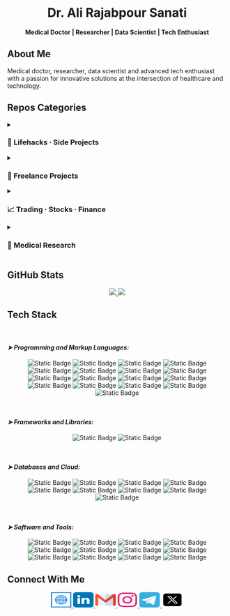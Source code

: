 # <div align="center">Dr. Ali Rajabpour Sanati</div>

<div align="center">
  <strong>Medical Doctor | Researcher | Data Scientist | Tech Enthusiast</strong>
</div>

## About Me

<div align="left">
  <p>Medical doctor, researcher, data scientist and advanced tech enthusiast with a passion for innovative solutions at the intersection of healthcare and technology.</p>
</div>

## Repos Categories

<details>
<summary><h3> 🌱 Lifehacks · Side Projects </h3></summary>
<p>- <a href="https://github.com/ali-rajabpour/Discord-Automation">Discord-Automation</a> | A Chrome extension with a Python backend that automates sending messages across multiple Discord accounts, featuring 24-hour batching, account rotation, and robust UI container selection for reliable messaging automation</p>
<p>- <a href="https://github.com/ali-rajabpour/FileFlow">FileFlow</a> | generates a visual diagram and Markdown report of file-to-file import dependencies within a Python project using only the standard library</p>
<p>- <a href="https://github.com/ali-rajabpour/NameMimicker">NameMimicker</a> | A Python tool for generating Unicode lookalike strings with advanced obfuscation techniques for security research and homoglyph analysis</p>
<p>- <a href="https://github.com/ali-rajabpour/Twitter-Automation">Twitter-Automation</a> | </p>
<p>- <a href="https://github.com/ali-rajabpour/Instagram-Automation">Instagram-Automation</a> | </p>
<p>- <a href="https://github.com/ali-rajabpour/persian-google-calendar">persian-google-calendar</a> | A web application that allows users to view and manage their Google Calendar events using a Persian/Jalali calendar interface</p>
<p>- <a href="https://github.com/ali-rajabpour/s-ui-frontend">s-ui-frontend</a> | Frontend for s-ui</p>
<p>- <a href="https://github.com/ali-rajabpour/s-ui">s-ui</a> | An advanced Web Panel • Built for SagerNet/Sing-Box</p>
<p>- <a href="https://github.com/ali-rajabpour/Automated-Traffic-Tickets-Device">Automated-Traffic-Tickets-Device</a> | Automated recognition, registration and uploading of traffic tickets device</p>
<p>- <a href="https://github.com/ali-rajabpour/CIDR-to-IP-List">CIDR-to-IP-List</a> | </p>
</details>

<details>
<summary><h3> 💼 Freelance Projects </h3></summary>
<p>- <a href="https://github.com/ali-rajabpour/ServerMGMT">ServerMGMT</a> | </p>
<p>- <a href="https://github.com/ali-rajabpour/MultiBC_Faucet">MultiBC_Faucet</a> | </p>
<p>- <a href="https://github.com/ali-rajabpour/QURC">QURC</a> | </p>
<p>- <a href="https://github.com/ali-rajabpour/BUMSLMS">BUMSLMS</a> | </p>
<p>- <a href="https://github.com/ali-rajabpour/moodlemobile2">moodlemobile2</a> | </p>
<p>- <a href="https://github.com/ali-rajabpour/bigbluebutton">bigbluebutton</a> | </p>
</details>

<details>
<summary><h3> 📈 Trading · Stocks · Finance </h3></summary>
<p>- <a href="https://github.com/ali-rajabpour/Phoenix">Phoenix</a> | </p>
<p>- <a href="https://github.com/ali-rajabpour/Leverage_PosSize_RR_TelegramBot">Leverage_PosSize_RR_TelegramBot</a> | Telegram Bot for Calculating leverage, position size and RR based on user inputs</p>
<p>- <a href="https://github.com/ali-rajabpour/Leverage-Position-Size-and-RR">Leverage-Position-Size-and-RR</a> | Script to calculate leverage, position size and RR based on the user inputs</p>
<p>- <a href="https://github.com/ali-rajabpour/TradingView-Webhook-Bot">TradingView-Webhook-Bot</a> | listens to TradingView alerts via webhooks and sends them instantly to Telegram, Discord, Twitter and/or Email</p>
</details>

<details>
<summary><h3> 🔬 Medical Research </h3></summary>
<p>- <a href="https://github.com/ali-rajabpour/ResearchDataCleaner">ResearchDataCleaner</a> | Preprocess raw patient data related to rare neurological diseases; handles missing values and normalizes features to prepare the data for further analysis</p>
</details>

## GitHub Stats

<div align="center">
  <a href="https://github.com/anuraghazra/github-readme-stats">
    <img height="180em" src="https://github-readme-stats.vercel.app/api?username=ali-rajabpour&show_icons=true&include_all_commits=true&count_private=true&theme=default&bg_color=ffffff" />
    <img height="180em" src="https://github-readme-stats.vercel.app/api/top-langs/?username=ali-rajabpour&layout=compact&langs_count=8&theme=default&bg_color=ffffff" />
  </a>
</div>

## Tech Stack
<br>
<div align="left">
<h4><em>➤ Programming and Markup Languages:</em></h4>
</div>
<div align="center">

![Static Badge](https://img.shields.io/badge/JavaScript-%23F7DF1E?style=for-the-badge&logo=JavaScript&logoColor=%23ffffff)
![Static Badge](https://img.shields.io/badge/TypeScript-%233178C6?style=for-the-badge&logo=TypeScript&logoColor=%23ffffff)
![Static Badge](https://img.shields.io/badge/React-%2361DAFB?style=for-the-badge&logo=React&logoColor=%23ffffff)
![Static Badge](https://img.shields.io/badge/HTML5-%23E34F26?style=for-the-badge&logo=HTML5&logoColor=%23ffffff)
![Static Badge](https://img.shields.io/badge/CSS3-%23663399?style=for-the-badge&logo=CSS3&logoColor=%23ffffff)
![Static Badge](https://img.shields.io/badge/Python-%233776AB?style=for-the-badge&logo=Python&logoColor=%23ffffff)
![Static Badge](https://img.shields.io/badge/Arduino-%2300878F?style=for-the-badge&logo=Arduino&logoColor=%23ffffff)
![Static Badge](https://img.shields.io/badge/Bash-%234EAA25?style=for-the-badge&logo=gnubash&logoColor=%23ffffff)
![Static Badge](https://img.shields.io/badge/Flask-%23000000?style=for-the-badge&logo=Flask&logoColor=%23ffffff)
![Static Badge](https://img.shields.io/badge/Next.js-%23000000?style=for-the-badge&logo=nextjs&logoColor=%23ffffff)
![Static Badge](https://img.shields.io/badge/Node.js-%235FA04E?style=for-the-badge&logo=nodejs&logoColor=%23ffffff)
![Static Badge](https://img.shields.io/badge/NPM-%23CB3837?style=for-the-badge&logo=npm&logoColor=%23ffffff)
![Static Badge](https://img.shields.io/badge/PHP-%23777BB4?style=for-the-badge&logo=php&logoColor=%23ffffff)
![Static Badge](https://img.shields.io/badge/Solidity-%23363636?style=for-the-badge&logo=solidity&logoColor=%23ffffff)
![Static Badge](https://img.shields.io/badge/TailwindCSS-%2306B6D4?style=for-the-badge&logo=tailwindcss&logoColor=%23ffffff)
![Static Badge](https://img.shields.io/badge/Vue.js-%234FC08D?style=for-the-badge&logo=vuejs&logoColor=%23ffffff)
![Static Badge](https://img.shields.io/badge/Pine%20Script-%2300B453?style=for-the-badge&logo=pinescript&logoColor=%23ffffff)

</div>

<br>
<div align="left">
<h4><em>➤ Frameworks and Libraries:</em></h4>
</div>
<div align="center">

![Static Badge](https://img.shields.io/badge/Numpy-%23013243?style=for-the-badge&logo=numpy&logoColor=%23ffffff)
![Static Badge](https://img.shields.io/badge/Pandas-%23150458?style=for-the-badge&logo=pandas&logoColor=%23ffffff)

</div>

<br>
<div align="left">
<h4><em>➤ Databases and Cloud:</em></h4>
</div>
<div align="center">

![Static Badge](https://img.shields.io/badge/AWS-%23FF9900?style=for-the-badge&logo=Amazon&logoColor=%23ffffff)
![Static Badge](https://img.shields.io/badge/Apache-%23D22128?style=for-the-badge&logo=Apache&logoColor=%23ffffff)
![Static Badge](https://img.shields.io/badge/Kafka-%23231F20?style=for-the-badge&logo=ApacheKafka&logoColor=%23ffffff)
![Static Badge](https://img.shields.io/badge/Grafana-%23F46800?style=for-the-badge&logo=grafana&logoColor=%23ffffff)
![Static Badge](https://img.shields.io/badge/Kubernetes-%23326CE5?style=for-the-badge&logo=kubernetes&logoColor=%23ffffff)
![Static Badge](https://img.shields.io/badge/Docker-%232496ED?style=for-the-badge&logo=Docker&logoColor=%23ffffff)
![Static Badge](https://img.shields.io/badge/MySQL-%234479A1?style=for-the-badge&logo=mysql&logoColor=%23ffffff)
![Static Badge](https://img.shields.io/badge/PostgreSQL-%234169E1?style=for-the-badge&logo=postgresql&logoColor=%23ffffff)
![Static Badge](https://img.shields.io/badge/Sqlite-%23003B57?style=for-the-badge&logo=sqlite&logoColor=%23ffffff)

</div>

<br>
<div align="left">
<h4><em>➤ Software and Tools:</em></h4>
</div>
<div align="center">

![Static Badge](https://img.shields.io/badge/Linux-%23FCC624?style=for-the-badge&logo=linux&logoColor=%23ffffff)
![Static Badge](https://img.shields.io/badge/Debian-%23A81D33?style=for-the-badge&logo=Debian&logoColor=%23ffffff)
![Static Badge](https://img.shields.io/badge/Ubuntu-%23E95420?style=for-the-badge&logo=ubuntu&logoColor=%23ffffff)
![Static Badge](https://img.shields.io/badge/Anaconda-%2344A833?style=for-the-badge&logo=Anaconda&logoColor=%23ffffff)
![Static Badge](https://img.shields.io/badge/Photoshop-%234285F4?style=for-the-badge&logo=photoshop&logoColor=%23ffffff)
![Static Badge](https://img.shields.io/badge/Woocommerce-%2396588A?style=for-the-badge&logo=woocommerce&logoColor=%23ffffff)
![Static Badge](https://img.shields.io/badge/WordPress-%2321759B?style=for-the-badge&logo=wordpress&logoColor=%23ffffff)
![Static Badge](https://img.shields.io/badge/Figma-%23F24E1E?style=for-the-badge&logo=figma&logoColor=%23ffffff)
![Static Badge](https://img.shields.io/badge/Moodle-%23F98012?style=for-the-badge&logo=moodle&logoColor=%23ffffff)
![Static Badge](https://img.shields.io/badge/Nginx-%23009639?style=for-the-badge&logo=nginx&logoColor=%23ffffff)
![Static Badge](https://img.shields.io/badge/IBM%20Spss-%233D7EBB?style=for-the-badge&logo=spss&logoColor=%23ffffff)
![Static Badge](https://img.shields.io/badge/Zorero-%23CC2936?style=for-the-badge&logo=zorero&logoColor=%23ffffff)

</div>


## Connect With Me

<div align="center">
  <a href="https://Rajabpour.com">
    <img src="https://raw.githubusercontent.com/ali-rajabpour/ali-rajabpour/refs/heads/main/assets/icons/website.svg" width="47" height="35" alt="website" />
  </a>
  <a href="https://www.linkedin.com/in/alirajabpour/">
    <img src="https://raw.githubusercontent.com/ali-rajabpour/ali-rajabpour/refs/heads/main/assets/icons/linkedin.svg" width="47" height="35" alt="linkedin logo" />
  </a>
  <a href="mailto:ali.poursanati@gmail.com">
    <img src="https://raw.githubusercontent.com/ali-rajabpour/ali-rajabpour/refs/heads/main/assets/icons/gmail.svg" width="47" height="35" alt="gmail logo" />
  </a>
  <a href="https://www.instagram.com/ali.poursanati/">
    <img src="https://raw.githubusercontent.com/ali-rajabpour/ali-rajabpour/refs/heads/main/assets/icons/instagram.svg" width="47" height="35" alt="instagram logo" />
  </a>
  <a href="https://t.me/ali_rps">
    <img src="https://raw.githubusercontent.com/ali-rajabpour/ali-rajabpour/refs/heads/main/assets/icons/telegram.svg" width="47" height="35" alt="telegram logo" />
  </a>
  <a href="https://twitter.com/A_Rajabpour">
    <img src="https://raw.githubusercontent.com/ali-rajabpour/ali-rajabpour/refs/heads/main/assets/icons/x_icon512.svg" width="50" height="35" alt="twitter logo" />
  </a>
</div>

